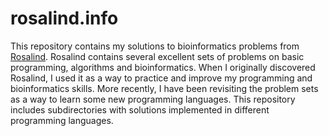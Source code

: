 # rosalind.info
This repository contains my solutions to bioinformatics problems from [Rosalind](https://rosalind.info). Rosalind contains several excellent sets of problems on basic programming, algorithms and bioinformatics. When I originally discovered Rosalind, I used it as a way to practice and improve my programming and bioinformatics skills. More recently, I have been revisiting the problem sets as a way to learn some new programming languages. This repository includes subdirectories with solutions implemented in different programming languages.
